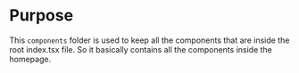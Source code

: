 # Purpose

This `components` folder is used to keep all the components that are inside the root index.tsx file. So it basically contains all the components inside the homepage.